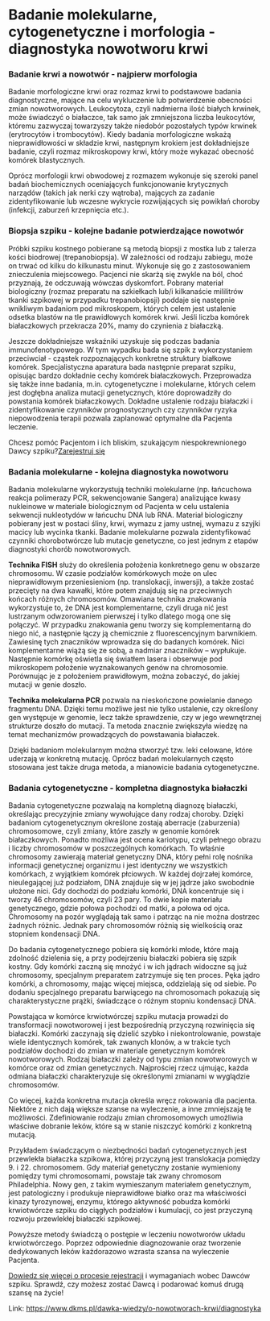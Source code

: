 # Badanie molekularne, cytogenetyczne i morfologia - diagnostyka nowotworu krwi

### Badanie krwi a nowotwór \- najpierw morfologia


Badanie morfologiczne krwi oraz rozmaz krwi to podstawowe badania diagnostyczne, mające na celu wykluczenie lub potwierdzenie obecności zmian nowotworowych. Leukocytoza, czyli nadmierna ilość białych krwinek, może świadczyć o białaczce, tak samo jak zmniejszona liczba leukocytów, któremu zazwyczaj towarzyszy także niedobór pozostałych typów krwinek (erytrocytów i trombocytów). Kiedy badania morfologiczne wskażą nieprawidłowości w składzie krwi, następnym krokiem jest dokładniejsze badanie, czyli rozmaz mikroskopowy krwi, który może wykazać obecność komórek blastycznych.


Oprócz morfologii krwi obwodowej z rozmazem wykonuje się szeroki panel badań biochemicznych oceniających funkcjonowanie krytycznych narządów (takich jak nerki czy wątroba), mających za zadanie zidentyfikowanie lub wczesne wykrycie rozwijających się powikłań choroby (infekcji, zaburzeń krzepnięcia etc.). 


### Biopsja szpiku \- kolejne badanie potwierdzające nowotwór


Próbki szpiku kostnego pobierane są metodą biopsji z mostka lub z talerza kości biodrowej (trepanobiopsja). W zależności od rodzaju zabiegu, może on trwać od kilku do kilkunastu minut. Wykonuje się go z zastosowaniem znieczulenia miejscowego. Pacjenci nie skarżą się zwykle na ból, choć przyznają, że odczuwają wówczas dyskomfort. Pobrany materiał biologiczny (rozmaz preparatu na szkiełkach lub/i kilkanaście mililitrów tkanki szpikowej w przypadku trepanobiopsji) poddaje się następnie wnikliwym badaniom pod mikroskopem, których celem jest ustalenie odsetka blastów na tle prawidłowych komórek krwi. Jeśli liczba komórek białaczkowych przekracza 20%, mamy do czynienia z białaczką.


Jeszcze dokładniejsze wskaźniki uzyskuje się podczas badania immunofenotypowego. W tym wypadku bada się szpik z wykorzystaniem przeciwciał \- cząstek rozpoznających konkretne struktury białkowe komórek. Specjalistyczna aparatura bada następnie preparat szpiku, opisując bardzo dokładnie cechy komórek białaczkowych. Przeprowadza się także inne badania, m.in. cytogenetyczne i molekularne, których celem jest dogłębna analiza mutacji genetycznych, które doprowadziły do powstania komórek białaczkowych. Dokładne ustalenie rodzaju białaczki i zidentyfikowanie czynników prognostycznych czy czynników ryzyka niepowodzenia terapii pozwala zaplanować optymalne dla Pacjenta leczenie.


Chcesz pomóc Pacjentom i ich bliskim, szukającym niespokrewnionego Dawcy szpiku?[Zarejestruj się](/zarejestruj-sie-teraz "Zarejestruj sie teraz")
### Badania molekularne \- kolejna diagnostyka nowotworu


Badania molekularne wykorzystują techniki molekularne (np. łańcuchowa reakcja polimerazy PCR, sekwencjowanie Sangera) analizujące kwasy nukleinowe w materiale biologicznym od Pacjenta w celu ustalenia sekwencji nukleotydów w łańcuchu DNA lub RNA. Materiał biologiczny pobierany jest w postaci śliny, krwi, wymazu z jamy ustnej, wymazu z szyjki macicy lub wycinka tkanki. Badanie molekularne pozwala zidentyfikować czynniki chorobotwórcze lub mutacje genetyczne, co jest jednym z etapów diagnostyki chorób nowotworowych.


**Technika FISH** służy do określenia położenia konkretnego genu w obszarze chromosomu. W czasie podziałów komórkowych może on ulec nieprawidłowym przeniesieniom (np. translokacji, inwersji), a także zostać przecięty na dwa kawałki, które potem znajdują się na przeciwnych końcach różnych chromosomów. Omawiana technika znakowania wykorzystuje to, że DNA jest komplementarne, czyli druga nić jest lustrzanym odwzorowaniem pierwszej i tylko dlatego mogą one się połączyć. W przypadku znakowania genu tworzy się komplementarną do niego nić, a następnie łączy ją chemicznie z fluorescencyjnym barwnikiem. Zawiesinę tych znaczników wprowadza się do badanych komórek. Nici komplementarne wiążą się ze sobą, a nadmiar znaczników – wypłukuje. Następnie komórkę oświetla się światłem lasera i obserwuje pod mikroskopem położenie wyznakowanych genów na chromosomie. Porównując je z położeniem prawidłowym, można zobaczyć, do jakiej mutacji w genie doszło. 


**Technika molekularna PCR** pozwala na nieskończone powielanie danego fragmentu DNA. Dzięki temu możliwe jest nie tylko ustalenie, czy określony gen występuje w genomie, lecz także sprawdzenie, czy w jego wewnętrznej strukturze doszło do mutacji. Ta metoda znacznie zwiększyła wiedzę na temat mechanizmów prowadzących do powstawania białaczek.


Dzięki badaniom molekularnym można stworzyć tzw. leki celowane, które uderzają w konkretną mutację. Oprócz badań molekularnych często stosowana jest także druga metoda, a mianowicie badania cytogenetyczne.


### Badania cytogenetyczne \- kompletna diagnostyka białaczki


Badania cytogenetyczne pozwalają na kompletną diagnozę białaczki, określając precyzyjnie zmiany wywołujące dany rodzaj choroby. Dzięki badaniom cytogenetycznym określone zostają aberracje (zaburzenia) chromosomowe, czyli zmiany, które zaszły w genomie komórek białaczkowych. Ponadto możliwa jest ocena kariotypu, czyli pełnego obrazu i liczby chromosomów w poszczególnych komórkach. To właśnie chromosomy zawierają materiał genetyczny DNA, który pełni rolę nośnika informacji genetycznej organizmu i jest identyczny we wszystkich komórkach, z wyjątkiem komórek płciowych. W każdej dojrzałej komórce, nieulegającej już podziałom, DNA znajduje się w jej jądrze jako swobodnie ułożone nici. Gdy dochodzi do podziału komórki, DNA koncentruje się i tworzy 46 chromosomów, czyli 23 pary. To dwie kopie materiału genetycznego, gdzie połowa pochodzi od matki, a połowa od ojca. Chromosomy na pozór wyglądają tak samo i patrząc na nie można dostrzec żadnych różnic. Jednak pary chromosomów różnią się wielkością oraz stopniem kondensacji DNA.


Do badania cytogenetycznego pobiera się komórki młode, które mają zdolność dzielenia się, a przy podejrzeniu białaczki pobiera się szpik kostny. Gdy komórki zaczną się mnożyć i w ich jądrach widoczne są już chromosomy, specjalnym preparatem zatrzymuje się ten proces. Pęka jądro komórki, a chromosomy, mając więcej miejsca, oddzielają się od siebie. Po dodaniu specjalnego preparatu barwiącego na chromosomach pokazują się charakterystyczne prążki, świadczące o różnym stopniu kondensacji DNA.


Powstająca w komórce krwiotwórczej szpiku mutacja prowadzi do transformacji nowotworowej i jest bezpośrednią przyczyną rozwinięcia się białaczki. Komórki zaczynają się dzielić szybko i niekontrolowanie, powstaje wiele identycznych komórek, tak zwanych klonów, a w trakcie tych podziałów dochodzi do zmian w materiale genetycznym komórek nowotworowych. Rodzaj białaczki zależy od typu zmian nowotworowych w komórce oraz od zmian genetycznych. Najprościej rzecz ujmując, każda odmiana białaczki charakteryzuje się określonymi zmianami w wyglądzie chromosomów.


Co więcej, każda konkretna mutacja określa wręcz rokowania dla pacjenta. Niektóre z nich dają większe szanse na wyleczenie, a inne zmniejszają te możliwości. Zdefiniowanie rodzaju zmian chromosomowych umożliwia właściwe dobranie leków, które są w stanie niszczyć komórki z konkretną mutacją.


Przykładem świadczącym o niezbędności badań cytogenetycznych jest przewlekła białaczka szpikowa, której przyczyną jest translokacja pomiędzy 9\. i 22\. chromosomem. Gdy materiał genetyczny zostanie wymieniony pomiędzy tymi chromosomami, powstaje tak zwany chromosom Philadelphia. Nowy gen, z takim wymieszanym materiałem genetycznym, jest patologiczny i produkuje nieprawidłowe białko oraz ma właściwości kinazy tyrozynowej, enzymu, którego aktywność pobudza komórki krwiotwórcze szpiku do ciągłych podziałów i kumulacji, co jest przyczyną rozwoju przewlekłej białaczki szpikowej.


Powyższe metody świadczą o postępie w leczeniu nowotworów układu krwiotwórczego. Poprzez odpowiednie diagnozowanie oraz tworzenie dedykowanych leków każdorazowo wzrasta szansa na wyleczenie Pacjenta.


[Dowiedz się więcej o procesie rejestracji](https://www.dkms.pl/dawka-wiedzy/o-rejestracji) i wymaganiach wobec Dawców szpiku. Sprawdź, czy możesz zostać Dawcą i podarować komuś drugą szansę na życie!



Link: https://www.dkms.pl/dawka-wiedzy/o-nowotworach-krwi/diagnostyka

